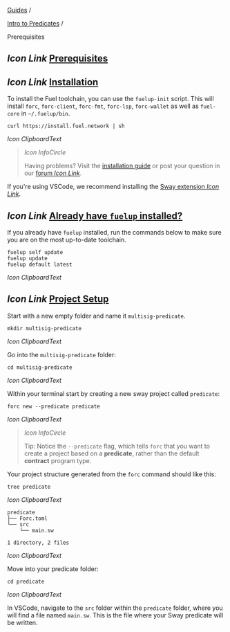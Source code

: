 [Guides](https://docs.fuel.network/guides/) /

[Intro to Predicates](https://docs.fuel.network/guides/intro-to-predicates/) /

Prerequisites

## _Icon Link_ [Prerequisites](https://docs.fuel.network/guides/intro-to-predicates/prerequisites/\#prerequisites)

## _Icon Link_ [Installation](https://docs.fuel.network/guides/intro-to-predicates/prerequisites/\#installation)

To install the Fuel toolchain, you can use the `fuelup-init` script.
This will install `forc`, `forc-client`, `forc-fmt`, `forc-lsp`, `forc-wallet` as well as `fuel-core` in `~/.fuelup/bin`.

```fuel_Box fuel_Box-idXKMmm-css
curl https://install.fuel.network | sh
```

_Icon ClipboardText_

> _Icon InfoCircle_
>
> Having problems? Visit the [installation guide](https://docs.fuel.network/guides/installation/) or post your question in our [forum _Icon Link_](https://forum.fuel.network/).

If you're using VSCode, we recommend installing the [Sway extension _Icon Link_](https://marketplace.visualstudio.com/items?itemName=FuelLabs.sway-vscode-plugin).

## _Icon Link_ [Already have `fuelup` installed?](https://docs.fuel.network/guides/intro-to-predicates/prerequisites/\#already-have-fuelup-installed)

If you already have `fuelup` installed, run the commands below to make sure you are on the most up-to-date toolchain.

```fuel_Box fuel_Box-idXKMmm-css
fuelup self update
fuelup update
fuelup default latest
```

_Icon ClipboardText_

## _Icon Link_ [Project Setup](https://docs.fuel.network/guides/intro-to-predicates/prerequisites/\#project-setup)

Start with a new empty folder and name it `multisig-predicate`.

```fuel_Box fuel_Box-idXKMmm-css
mkdir multisig-predicate
```

_Icon ClipboardText_

Go into the `multisig-predicate` folder:

```fuel_Box fuel_Box-idXKMmm-css
cd multisig-predicate
```

_Icon ClipboardText_

Within your terminal start by creating a new sway project called `predicate`:

```fuel_Box fuel_Box-idXKMmm-css
forc new --predicate predicate
```

_Icon ClipboardText_

> _Icon InfoCircle_
>
> Tip: Notice the `--predicate` flag, which tells `forc` that you want to create a project based on a **predicate**, rather than the default **contract** program type.

Your project structure generated from the `forc` command should like this:

```fuel_Box fuel_Box-idXKMmm-css
tree predicate
```

_Icon ClipboardText_

```fuel_Box fuel_Box-idXKMmm-css
predicate
├── Forc.toml
└── src
    └── main.sw

1 directory, 2 files
```

_Icon ClipboardText_

Move into your predicate folder:

```fuel_Box fuel_Box-idXKMmm-css
cd predicate
```

_Icon ClipboardText_

In VSCode, navigate to the `src` folder within the `predicate` folder, where you will find a file named `main.sw`. This is the file where your Sway predicate will be written.